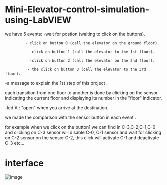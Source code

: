 # Mini-Elevator-control-simulation-using-LabVIEW

we have 5 events:
              -wait for postion (waiting to click on the buttons).
              
             - click on button 0 (call the elevator on the ground floor).
             
              - click on button 1 (call the elevator to the 1st floor).
              
               -click on button 2 (call the elevator on the 2nd floor).
               
              - the click on button 3 (call the elevator to the 3rd floor).
              
-a message to explain the 1st step of this project .


each transition from one floor to another is done by clicking on the sensor indicating the current floor and displaying its number in the "floor" indicator.

-led A : "open" when you arrive at the destination.

we made the comparison with the sensor button in each event .

for example when we click on the button1 we can find in C-3,C-2,C-1,C-0
and clicking on C-3 sensor will disable C-0, C-1 sensor and wait for clicking on C-2 sensor
on the sensor C-2, this click will activate C-1 and deactivate C-3 etc...

# interface 
![image](https://user-images.githubusercontent.com/108087986/205009513-bb15b815-807b-4fd1-87b8-d2aa70880066.png)

